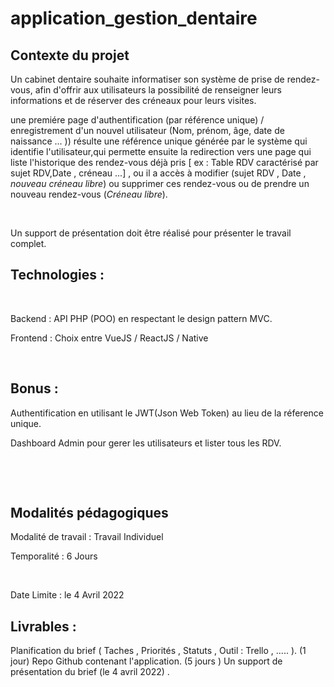 # application_gestion_dentaire

## Contexte du projet

Un cabinet dentaire souhaite informatiser son système de prise de rendez-vous, afin d'offrir aux utilisateurs la possibilité de renseigner leurs informations et de réserver des créneaux pour leurs visites.

une premiére page d'authentification (par référence unique) / enregistrement d'un nouvel utilisateur (Nom, prénom, âge, date de naissance ... )) résulte une référence unique générée par le système qui identifie l'utilisateur,qui permette ensuite la redirection vers une page qui liste l'historique des rendez-vous déjà pris [ ex : Table RDV caractérisé par sujet RDV,Date , créneau ...] , ou il a accès à modifier (sujet RDV , Date , *nouveau créneau libre*) ou supprimer ces rendez-vous ou de prendre un nouveau rendez-vous (*Créneau libre*).

​

Un support de présentation doit être réalisé pour présenter le travail complet.

## Technologies :

​

Backend : API PHP (POO) en respectant le design pattern MVC.

Frontend : Choix entre VueJS / ReactJS / Native

​

## Bonus :

Authentification en utilisant le JWT(Json Web Token) au lieu de la réference unique.

Dashboard Admin pour gerer les utilisateurs et lister tous les RDV.

​

​
## Modalités pédagogiques

Modalité de travail : Travail Individuel

Temporalité : 6 Jours

​

Date Limite : le 4 Avril 2022


## Livrables :

Planification du brief ( Taches , Priorités , Statuts ,  Outil : Trello , ..... ). (1 jour)
Repo Github contenant l'application. (5 jours )
Un support de présentation du brief (le 4 avril 2022) .
